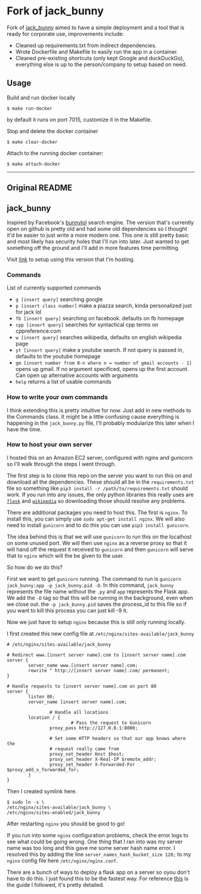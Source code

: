 # Fork of jack_bunny

Fork of [jack_bunny](https://github.com/jackyang127/jack_bunny) aimed to have a simple deployment and a tool that is ready for corporate use, improvements include:

* Cleaned up requirements.txt from indirect dependencies.
* Wrote Dockerfile and Makefile to easily run the app in a container.
* Cleaned pre-existing shortcuts (only kept Google and duckDuckGo), everything else is up to the person/company to setup based on need.


## Usage

Build and run docker locally

```
$ make run-docker
```

by default it runs on port 7015, customize it in the Makefile.

Stop and delete the docker container

```
$ make clear-docker
```

Attach to the running docker container:

```
$ make attach-docker
```

----
Original README
----

## jack_bunny
Inspired by Facebook's [bunnylol](https://github.com/ccheever/bunny1) search engine. The version that's currently open on github is
pretty old and had some old dependencies so I thought it'd be easier to just write a more modern one. This one is still pretty basic and
most likely has security holes that I'll run into later. Just wanted to get something off the ground and I'll add in more features time
permitting.

Visit [link](http://bunny.jackjyang.com) to setup using this version that I'm hosting.

### Commands
List of currently supported commands

* `g [insert query]` searching google
* `p [insert class number]` make a piazza search, kinda personalized just for jack lol
* `fb [insert query]` searching on facebook. defaults on fb homepage
* `cpp [insert query]` searches for syntactical cpp terms on cppreference.com
* `w [insert query]` searches wikipedia, defaults on english wikipedia page
* `yt [insert query]` make a youtube search. If not query is passed in, defaults to the youtube homepage
* `gm [insert number from 0-n where n = number of gmail accounts - 1]` opens up gmail. If no argument specificed, opens up the first account. Can open up alternative accounts with arguments
* `help` returns a list of usable commands

### How to write your own commands
I think extending this is pretty intuitive for now. Just add in new methods to the Commands class. It might be a little confusing cause
everything is happening in the `jack_bunny.py` file, I'll probably modularize this later when I have the time.

### How to host your own server
I hosted this on an Amazon EC2 server, configured with nginx and gunicorn so I'll walk through the steps I went through.

The first step is to clone this repo on the server you want to run this on and download all the dependencies. These should all
be in the `requirements.txt` file so something like `pip3 install -r /path/to/requirements.txt` should work. If you run into any
issues, the only python libraries this really uses are [`flask`](http://flask.pocoo.org/docs/0.12/installation/) and
[`wikipedia`](https://pypi.python.org/pypi/wikipedia) so downloading those should resolve any problems.

There are additional packages you need to host this. The first is `nginx`. To install this, you can simply use
`sudo apt-get install nginx`. We will also need to install `gunicorn` and to do this you can use `pip3 install gunicorn`.

The idea behind this is that we will use `gunicorn` to run this on the localhost on some unused port. We will then use
`nginx` as a reverse proxy so that it will hand off the request it received to `gunicorn` and then `gunicorn` will serve
that to `nginx` which will the be given to the user.

So how do we do this?

First we want to get `gunicorn` running. The command to run is `gunicorn jack_bunny:app -p jack_bunny.pid -D`.
In this command, `jack_bunny` represents the file name without the `.py` and `app` represents the Flask app. We add the `-D` tag so that
this will be running in the background, even when we close out. the `-p jack_bunny.pid` saves the process_id to this file so if you want
to kill this process you can just kill -9 it.

Now we just have to setup `nginx` because this is still only running locally.

I first created this new config file at `/etc/nginx/sites-available/jack_bunny`
```
# /etc/nginx/sites-available/jack_bunny

# Redirect www.[insert server name].com to [insert server name].com
server {
        server_name www.[insert server name].com;
        rewrite ^ http://[insert server name].com/ permanent;
}

# Handle requests to [insert server name].com on port 80
server {
        listen 80;
        server_name [insert server name].com;

                # Handle all locations
        location / {
                        # Pass the request to Gunicorn
                proxy_pass http://127.0.0.1:8000;

                # Set some HTTP headers so that our app knows where the
                # request really came from
                proxy_set_header Host $host;
                proxy_set_header X-Real-IP $remote_addr;
                proxy_set_header X-Forwarded-For $proxy_add_x_forwarded_for;
        }
}
```
Then I created symlink here.
```
$ sudo ln -s \
/etc/nginx/sites-available/jack_bunny \
/etc/nginx/sites-enabled/jack_bunny
```
After restarting `nginx` you should be good to go!

If you run into some `nginx` configuration problems, check the error logs to see what could be going wrong. One thing that I ran into was
my server name was too long and this gave me some server hash name error. I resolved this by adding the line
`server_names_hash_bucket_size 128;` to my `nginx` config file here `/etc/nginx/nginx.conf`.

There are a bunch of ways to deploy a flask app on a server so oyou don't have to do this. I just found this to be the fastest way. For
reference [this](http://exploreflask.com/en/latest/deployment.html) is the guide I followed, it's pretty detailed.
